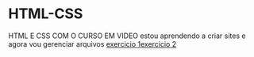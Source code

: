 # HTML-CSS
 HTML E CSS COM O CURSO EM VIDEO
estou aprendendo a criar sites e agora vou gerenciar arquivos
<a href="https://ericvieira2001.github.io/HTML-CSS/EXERCICIOS/EX01/index.html">exercicio 1</a><a href="https://ericvieira2001.github.io/HTML-CSS/EXERCICIOS/EX02/index.html">exercicio 2</a>